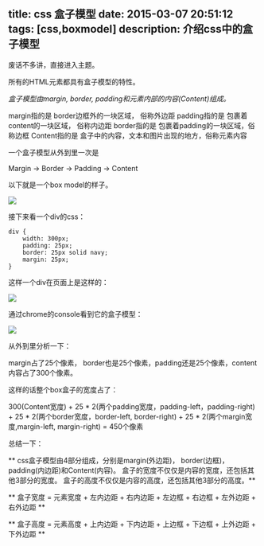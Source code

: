 title: css 盒子模型
date: 2015-03-07 20:51:12
tags: [css,boxmodel]
description: 介绍css中的盒子模型
----------------

废话不多讲，直接进入主题。

所有的HTML元素都具有盒子模型的特性。

*盒子模型由margin, border, padding和元素内部的内容(Content)组成。*

margin指的是 border边框外的一块区域， 俗称外边距
padding指的是 包裹着content的一块区域， 俗称内边距
border指的是 包裹着padding的一块区域，俗称边框
Content指的是 盒子中的内容，文本和图片出现的地方，俗称元素内容

一个盒子模型从外到里一次是

Margin -> Border -> Padding -> Content

以下就是一个box model的样子。

![](http://format-blog-image.qiniudn.com/css_boxmodel1.gif)

接下来看一个div的css：

	div {
        width: 300px;
        padding: 25px;
        border: 25px solid navy;
        margin: 25px;
	}

这样一个div在页面上是这样的：

![](http://format-blog-image.qiniudn.com/css_boxmodel2.png)

通过chrome的console看到它的盒子模型：

![](http://format-blog-image.qiniudn.com/css_boxmodel3.png)

从外到里分析一下：

margin占了25个像素， border也是25个像素，padding还是25个像素，content内容占了300个像素。

这样的话整个box盒子的宽度占了：

300(Content宽度) + 25 \* 2(两个padding宽度，padding-left，padding-right) + 25 \* 2(两个border宽度，border-left, border-right) + 25 \* 2(两个margin宽度,margin-left, margin-right) = 450个像素


总结一下：

** css盒子模型由4部分组成，分别是margin(外边距)， border(边框)，padding(内边距)和Content(内容)。 盒子的宽度不仅仅是内容的宽度，还包括其他3部分的宽度。 盒子的高度不仅仅是内容的高度，还包括其他3部分的高度。**

** 盒子宽度 = 元素宽度 + 左内边距 + 右内边距 + 左边框 + 右边框 + 左外边距 + 右外边距 **

** 盒子高度 = 元素高度 + 上内边距 + 下内边距 + 上边框 + 下边框 + 上外边距 + 下外边距 **

